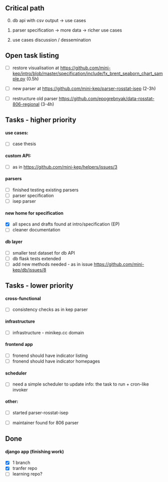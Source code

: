 Critical path
-------------

0. db api with csv output -> use cases

1. parser specification -> more data -> richer use cases

2. use cases discussion / dessemination


Open task listing
------------------
  - [ ] restore visualisation at <https://github.com/mini-kep/intro/blob/master/specification/include/fx_brent_seaborn_chart_sample.py> (0.5h)
  - [ ] new parser at <https://github.com/mini-kep/parser-rosstat-isep> (2-3h)
  - [ ] restructure old parser <https://github.com/epogrebnyak/data-rosstat-806-regional> (3-4h) 
  

Tasks - higher priority
-----------------------

#### use cases:
   - [ ] case thesis

#### custom API:
   - [ ] as in <https://github.com/mini-kep/helpers/issues/3>

#### parsers
   - [ ] finished testing existing parsers
   - [ ] parser specification
   - [ ] isep parser

#### new home for specification
   - [x] all specs and drafts found at intro/specification (EP)
   - [ ] cleaner documentation 

#### db layer
   - [ ] smaller test dataset for db API
   - [ ] db flask tests extended
   - [ ] add new methods needed - as in issue <https://github.com/mini-kep/db/issues/8>

Tasks - lower priority
-----------------------

#### cross-functional
   - [ ] consistency checks as in kep parser

#### infrastructure   
   - [ ] infrastructure - minikep.cc domain
   
#### frontend app
   - [ ] fronend should have indicator listing
   - [ ] fronend should have indicator homepages
   
#### scheduler    
   - [ ] need a simple scheduler to update info: the task to run + cron-like invoker

#### other:
   - [ ] started parser-rosstat-isep
   - [ ] maintainer found for 806 parser   


Done
----

#### django app (finishing work)
   - [x] 1 branch
   - [x] tranfer repo
   - [ ] learning repo?   
